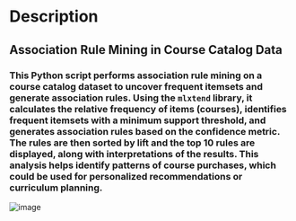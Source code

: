 # Description


## Association Rule Mining in Course Catalog Data


### This Python script performs association rule mining on a course catalog dataset to uncover frequent itemsets and generate association rules. Using the `mlxtend` library, it calculates the relative frequency of items (courses), identifies frequent itemsets with a minimum support threshold, and generates association rules based on the confidence metric. The rules are then sorted by lift and the top 10 rules are displayed, along with interpretations of the results. This analysis helps identify patterns of course purchases, which could be used for personalized recommendations or curriculum planning.

![image](https://github.com/user-attachments/assets/e1bce3b3-9cb1-4044-8bdf-7eef2a25991e)
